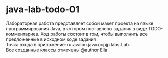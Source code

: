 # java-lab-todo-01
Лабораторная работа представляет собой макет проекта на языке программирования Java, в котором поставлены задания в виде TODO-комментариев. Ход работы состоит в том, чтобы выполнить все предложенные в исходном коде задания.  
Точка входа в приложение: ru.avalon.java.ocpjp.labs.Lab.  
Все созданные классы отмечены @author Ella
